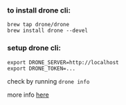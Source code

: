 ### to install drone cli:

```
brew tap drone/drone
brew install drone --devel
```

### setup drone cli:

```
export DRONE_SERVER=http://localhost
export DRONE_TOKEN=...
```

check by running `drone info`

more info [here](http://readme.drone.io)
